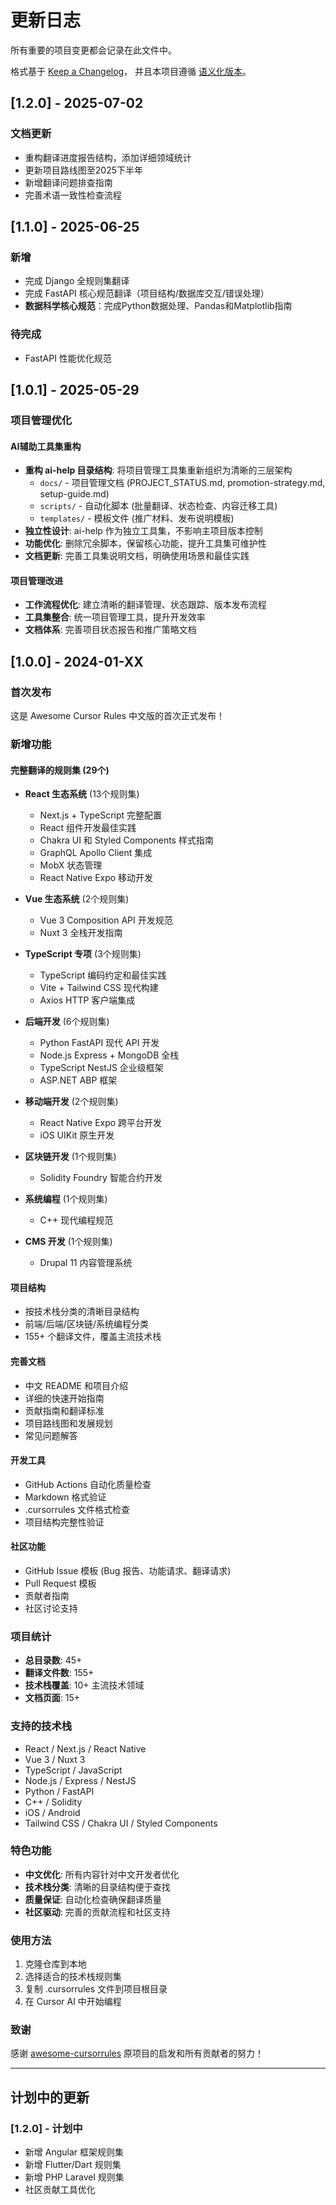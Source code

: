 # 更新日志

所有重要的项目变更都会记录在此文件中。

格式基于 [Keep a Changelog](https://keepachangelog.com/zh-CN/1.0.0/)，
并且本项目遵循 [语义化版本](https://semver.org/lang/zh-CN/)。

## [1.2.0] - 2025-07-02

### 文档更新
- 重构翻译进度报告结构，添加详细领域统计
- 更新项目路线图至2025下半年
- 新增翻译问题排查指南
- 完善术语一致性检查流程

## [1.1.0] - 2025-06-25

### 新增
- 完成 Django 全规则集翻译
- 完成 FastAPI 核心规范翻译（项目结构/数据库交互/错误处理）
- **数据科学核心规范**：完成Python数据处理、Pandas和Matplotlib指南

### 待完成
- FastAPI 性能优化规范

## [1.0.1] - 2025-05-29

### 项目管理优化

#### AI辅助工具集重构
- **重构 ai-help 目录结构**: 将项目管理工具集重新组织为清晰的三层架构
  - `docs/` - 项目管理文档 (PROJECT_STATUS.md, promotion-strategy.md, setup-guide.md)
  - `scripts/` - 自动化脚本 (批量翻译、状态检查、内容迁移工具)
  - `templates/` - 模板文件 (推广材料、发布说明模板)
- **独立性设计**: ai-help 作为独立工具集，不影响主项目版本控制
- **功能优化**: 删除冗余脚本，保留核心功能，提升工具集可维护性
- **文档更新**: 完善工具集说明文档，明确使用场景和最佳实践

#### 项目管理改进
- **工作流程优化**: 建立清晰的翻译管理、状态跟踪、版本发布流程
- **工具集整合**: 统一项目管理工具，提升开发效率
- **文档体系**: 完善项目状态报告和推广策略文档

## [1.0.0] - 2024-01-XX

### 首次发布

这是 Awesome Cursor Rules 中文版的首次正式发布！

### 新增功能

#### 完整翻译的规则集 (29个)
- **React 生态系统** (13个规则集)
  - Next.js + TypeScript 完整配置
  - React 组件开发最佳实践
  - Chakra UI 和 Styled Components 样式指南
  - GraphQL Apollo Client 集成
  - MobX 状态管理
  - React Native Expo 移动开发

- **Vue 生态系统** (2个规则集)
  - Vue 3 Composition API 开发规范
  - Nuxt 3 全栈开发指南

- **TypeScript 专项** (3个规则集)
  - TypeScript 编码约定和最佳实践
  - Vite + Tailwind CSS 现代构建
  - Axios HTTP 客户端集成

- **后端开发** (6个规则集)
  - Python FastAPI 现代 API 开发
  - Node.js Express + MongoDB 全栈
  - TypeScript NestJS 企业级框架
  - ASP.NET ABP 框架

- **移动端开发** (2个规则集)
  - React Native Expo 跨平台开发
  - iOS UIKit 原生开发

- **区块链开发** (1个规则集)
  - Solidity Foundry 智能合约开发

- **系统编程** (1个规则集)
  - C++ 现代编程规范

- **CMS 开发** (1个规则集)
  - Drupal 11 内容管理系统

#### 项目结构
- 按技术栈分类的清晰目录结构
- 前端/后端/区块链/系统编程分类
- 155+ 个翻译文件，覆盖主流技术栈

#### 完善文档
- 中文 README 和项目介绍
- 详细的快速开始指南
- 贡献指南和翻译标准
- 项目路线图和发展规划
- 常见问题解答

#### 开发工具
- GitHub Actions 自动化质量检查
- Markdown 格式验证
- .cursorrules 文件格式检查
- 项目结构完整性验证

#### 社区功能
- GitHub Issue 模板 (Bug 报告、功能请求、翻译请求)
- Pull Request 模板
- 贡献者指南
- 社区讨论支持

### 项目统计
- **总目录数**: 45+
- **翻译文件数**: 155+
- **技术栈覆盖**: 10+ 主流技术领域
- **文档页面**: 15+

### 支持的技术栈
- React / Next.js / React Native
- Vue 3 / Nuxt 3
- TypeScript / JavaScript
- Node.js / Express / NestJS
- Python / FastAPI
- C++ / Solidity
- iOS / Android
- Tailwind CSS / Chakra UI / Styled Components

### 特色功能
- **中文优化**: 所有内容针对中文开发者优化
- **技术栈分类**: 清晰的目录结构便于查找
- **质量保证**: 自动化检查确保翻译质量
- **社区驱动**: 完善的贡献流程和社区支持

### 使用方法
1. 克隆仓库到本地
2. 选择适合的技术栈规则集
3. 复制 .cursorrules 文件到项目根目录
4. 在 Cursor AI 中开始编程

### 致谢
感谢 [awesome-cursorrules](https://github.com/PatrickJS/awesome-cursorrules) 原项目的启发和所有贡献者的努力！

---

## 计划中的更新

### [1.2.0] - 计划中
- 新增 Angular 框架规则集
- 新增 Flutter/Dart 规则集
- 新增 PHP Laravel 规则集
- 社区贡献工具优化

